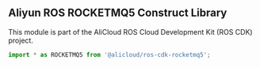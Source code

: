 ## Aliyun ROS ROCKETMQ5 Construct Library

This module is part of the AliCloud ROS Cloud Development Kit (ROS CDK) project.

```python
import * as ROCKETMQ5 from '@alicloud/ros-cdk-rocketmq5';
```
